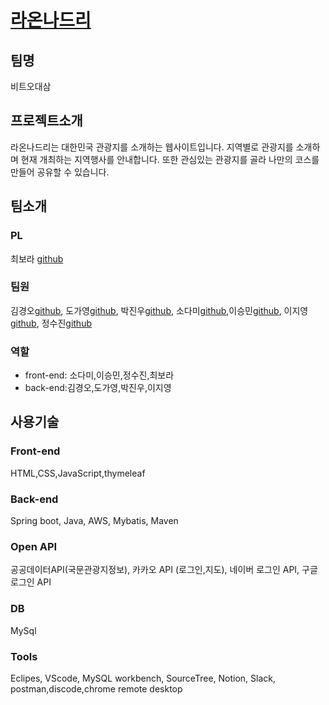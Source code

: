 # [라온나드리](http://raonnadri.tk)
## 팀명 
비트오대삼 

## 프로젝트소개
라온나드리는 대한민국 관광지를 소개하는 웹사이트입니다. 지역별로 관광지를 소개하며 현재 개최하는 지역행사를 안내합니다. 또한 관심있는 관광지를 골라 나만의 코스를 만들어 공유할 수 있습니다.

## 팀소개
### PL 
최보라 [github](https://github.com/september21st)
### 팀원
김경오[github](https://github.com/KIM-KYOUNG-OH), 도가영[github](https://github.com/young-d), 박진우[github](https://github.com/krapoownij), 소다미[github](https://github.com/dami7177),이승민[github](https://github.com/smin9408), 이지영[github](https://github.com/Leejeoung), 정수진[github](https://github.com/tkznzl12)

### 역할
* front-end: 소다미,이승민,정수진,최보라
* back-end:김경오,도가영,박진우,이지영

## 사용기술
### Front-end
HTML,CSS,JavaScript,thymeleaf
### Back-end
Spring boot, Java, AWS, Mybatis, Maven
### Open API
공공데이터API(국문관광지정보), 카카오 API (로그인,지도), 네이버 로그인 API, 구글 로그인 API
### DB
MySql
### Tools
Eclipes, VScode, MySQL workbench, SourceTree, Notion, Slack, postman,discode,chrome remote desktop

